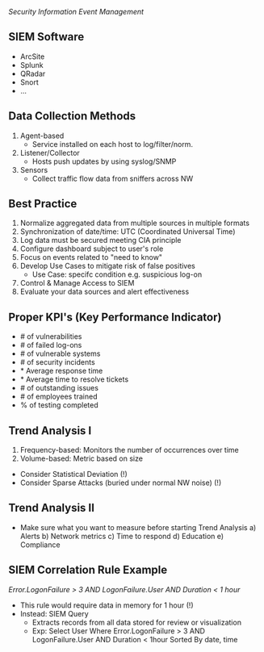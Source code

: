 *Security Information Event Management*

## SIEM Software
- ArcSite
- Splunk
- QRadar
- Snort
- ...


## Data Collection Methods
1. Agent-based
   - Service installed on each host to log/filter/norm.
2. Listener/Collector
   - Hosts push updates by using syslog/SNMP
3. Sensors
   - Collect traffic flow data from sniffers across NW

## Best Practice

1. Normalize aggregated data from multiple sources in multiple formats 
2. Synchronization of date/time: UTC (Coordinated Universal Time)
3. Log data must be secured meeting CIA principle
4. Configure dashboard subject to user's role
5. Focus on events related to "need to know" 
6. Develop Use Cases to mitigate risk of false positives 
   - Use Case: specifc condition e.g. suspicious log-on
7. Control & Manage Access to SIEM
8. Evaluate your data sources and alert effectiveness


## Proper KPI's (Key Performance Indicator)

- \# of vulnerabilities
- \# of failed log-ons
- \# of vulnerable systems
- \# of security incidents
- \* Average response time
- \* Average time to resolve tickets
- \# of outstanding issues
- \# of employees trained
- \% of testing completed

## Trend Analysis I
1. Frequency-based: Monitors the number of occurrences over time
2. Volume-based: Metric based on size
- Consider Statistical Deviation (!)
- Consider Sparse Attacks (buried under normal NW noise) (!)

## Trend Analysis II
- Make sure what you want to measure before starting Trend Analysis
   a) Alerts
   b) Network metrics
   c) Time to respond
   d) Education
   e) Compliance

## SIEM Correlation Rule Example

*Error.LogonFailure > 3 AND LogonFailure.User AND Duration < 1 hour*

- This rule would require data in memory for 1 hour (!)
- Instead: SIEM Query
   - Extracts records from all data stored for review or visualization
   - Exp: Select User Where Error.LogonFailure > 3 AND LogonFailure.User AND Duration < 1hour Sorted By date, time
